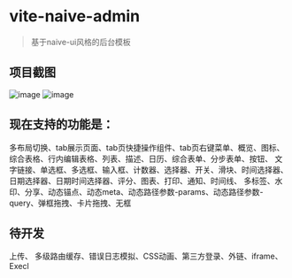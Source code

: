 # vite-naive-admin

> 基于naive-ui风格的后台模板

## 项目截图
![image](https://github.com/wushijiang13/vite-naive-admin/assets/38801556/de4588ae-59f4-456f-b2b0-1bb8ac7a6fe9)
![image](https://github.com/wushijiang13/vite-naive-admin/assets/38801556/80080783-5fa8-410b-9c07-b1807ab5c334)


## 现在支持的功能是：  
  多布局切换、tab展示页面、tab页快捷操作组件、tab页右键菜单、概览、图标、综合表格、行内编辑表格、列表、描述、日历、综合表单、分步表单、按钮、
  文字链接、单选框、多选框、输入框、计数器、选择器、开关、滑块、时间选择器、日期选择器、日期时间选择器、评分、图表、打印、通知、时间线、
  多标签、水印、分享、动态锚点、动态meta、动态路径参数-params、动态路径参数-query、弹框拖拽、卡片拖拽、无框


## 待开发
  上传、 多级路由缓存、错误日志模拟、CSS动画、第三方登录、外链、iframe、Execl
